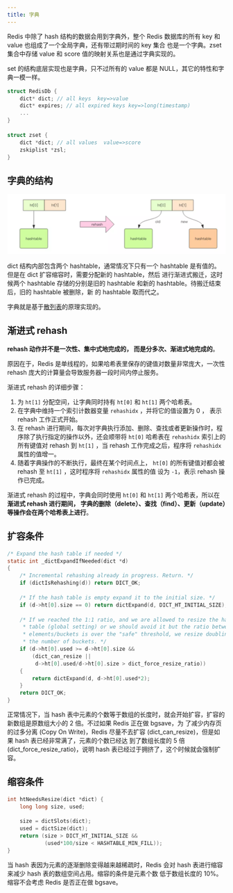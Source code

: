 ```yaml
---
title: 字典
---
```


Redis 中除了 hash 结构的数据会用到字典外，整个 Redis 数据库的所有 key 和 value 也组成了一个全局字典，还有带过期时间的 key 集合
也是一个字典。zset 集合中存储 value 和 score 值的映射关系也是通过字典实现的。

set 的结构底层实现也是字典，只不过所有的 value 都是 NULL，其它的特性和字典一模一样。

```c
struct RedisDb {
    dict* dict; // all keys  key=>value
    dict* expires; // all expired keys key=>long(timestamp)
    ...
}

struct zset {
    dict *dict; // all values  value=>score
    zskiplist *zsl;
}
```

## 字典的结构

![](../../../images/dict.jpg)

dict 结构内部包含两个 hashtable，通常情况下只有一个 hashtable 是有值的。但是在 dict 扩容缩容时，需要分配新的 hashtable，然后
进行渐进式搬迁，这时候两个 hashtable 存储的分别是旧的 hashtable 和新的 hashtable。待搬迁结束后，旧的 hashtable 被删除，新
的 hashtable 取而代之。

字典就是基于[散列表](https://shipengqi.github.io/algorithm-learn/hash_table.html)的原理实现的。

## 渐进式 rehash

**rehash 动作并不是一次性、集中式地完成的， 而是分多次、渐进式地完成的**。

原因在于，Redis 是单线程的，如果哈希表里保存的键值对数量非常庞大，一次性 rehash 庞大的计算量会导致服务器一段时间内停止服务。

渐进式 rehash 的详细步骤：

1. 为 `ht[1]` 分配空间，让字典同时持有 `ht[0]` 和 `ht[1]` 两个哈希表。
2. 在字典中维持一个索引计数器变量 `rehashidx` ，并将它的值设置为 0 ， 表示 rehash 工作正式开始。
3. 在 rehash 进行期间，每次对字典执行添加、删除、查找或者更新操作时，程序除了执行指定的操作以外，还会顺带将 `ht[0]` 哈希表在 `rehashidx` 索引上的所有键值对 rehash 到 `ht[1]` ，当 rehash 工作完成之后，程序将 `rehashidx` 属性的值增一。
4. 随着字典操作的不断执行，最终在某个时间点上， `ht[0]` 的所有键值对都会被 rehash 至 `ht[1]` ，这时程序将 `rehashidx` 属性的值
设为 `-1`，表示 rehash 操作已完成。

渐进式 rehash 的过程中，字典会同时使用 `ht[0]` 和 `ht[1]` 两个哈希表，所以在**渐进式 rehash 进行期间， 字典的删除（delete）、查找（find）、更新（update）等操作会在两个哈希表上进行**。

## 扩容条件

```c
/* Expand the hash table if needed */
static int _dictExpandIfNeeded(dict *d)
{
    /* Incremental rehashing already in progress. Return. */
    if (dictIsRehashing(d)) return DICT_OK;

    /* If the hash table is empty expand it to the initial size. */
    if (d->ht[0].size == 0) return dictExpand(d, DICT_HT_INITIAL_SIZE);

    /* If we reached the 1:1 ratio, and we are allowed to resize the hash
     * table (global setting) or we should avoid it but the ratio between
     * elements/buckets is over the "safe" threshold, we resize doubling
     * the number of buckets. */
    if (d->ht[0].used >= d->ht[0].size &&
        (dict_can_resize ||
         d->ht[0].used/d->ht[0].size > dict_force_resize_ratio))
    {
        return dictExpand(d, d->ht[0].used*2);
    }
    return DICT_OK;
}
```

正常情况下，当 hash 表中元素的个数等于数组的长度时，就会开始扩容，扩容的新数组是原数组大小的 2 倍。不过如果 Redis 正在做 bgsave，为
了减少内存页的过多分离 (Copy On Write)，Redis 尽量不去扩容 (dict_can_resize)，但是如果 hash 表已经非常满了，元素的个数已经达
到了数组长度的 5 倍 (dict_force_resize_ratio)，说明 hash 表已经过于拥挤了，这个时候就会强制扩容。

## 缩容条件

```c
int htNeedsResize(dict *dict) {
    long long size, used;

    size = dictSlots(dict);
    used = dictSize(dict);
    return (size > DICT_HT_INITIAL_SIZE &&
            (used*100/size < HASHTABLE_MIN_FILL));
}
```

当 hash 表因为元素的逐渐删除变得越来越稀疏时，Redis 会对 hash 表进行缩容来减少 hash 表的数组空间占用。缩容的条件是元素个数
低于数组长度的 10%。缩容不会考虑 Redis 是否正在做 bgsave。
